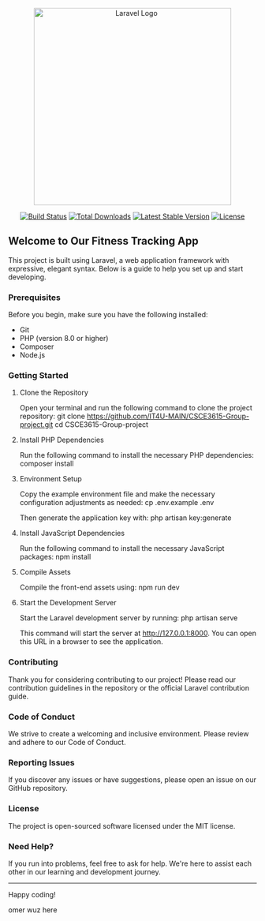 <p align="center"><a href="https://laravel.com" target="_blank"><img src="https://raw.githubusercontent.com/laravel/art/master/logo-lockup/5%20SVG/2%20CMYK/1%20Full%20Color/laravel-logolockup-cmyk-red.svg" width="400" alt="Laravel Logo"></a></p>

<p align="center">
<a href="https://github.com/laravel/framework/actions"><img src="https://github.com/laravel/framework/workflows/tests/badge.svg" alt="Build Status"></a>
<a href="https://packagist.org/packages/laravel/framework"><img src="https://img.shields.io/packagist/dt/laravel/framework" alt="Total Downloads"></a>
<a href="https://packagist.org/packages/laravel/framework"><img src="https://img.shields.io/packagist/v/laravel/framework" alt="Latest Stable Version"></a>
<a href="https://packagist.org/packages/laravel/framework"><img src="https://img.shields.io/packagist/l/laravel/framework" alt="License"></a>
</p>

## Welcome to Our Fitness Tracking App

This project is built using Laravel, a web application framework with expressive, elegant syntax. Below is a guide to help you set up and start developing.

### Prerequisites

Before you begin, make sure you have the following installed:
- Git
- PHP (version 8.0 or higher)
- Composer
- Node.js

### Getting Started

1. Clone the Repository

   Open your terminal and run the following command to clone the project repository:
   git clone https://github.com/IT4U-MAIN/CSCE3615-Group-project.git
   cd CSCE3615-Group-project

2. Install PHP Dependencies

   Run the following command to install the necessary PHP dependencies:
   composer install

3. Environment Setup

   Copy the example environment file and make the necessary configuration adjustments as needed:
   cp .env.example .env

   Then generate the application key with:
   php artisan key:generate

4. Install JavaScript Dependencies

   Run the following command to install the necessary JavaScript packages:
   npm install

5. Compile Assets

   Compile the front-end assets using:
   npm run dev

6. Start the Development Server

   Start the Laravel development server by running:
   php artisan serve

   This command will start the server at http://127.0.0.1:8000. You can open this URL in a browser to see the application.

### Contributing

Thank you for considering contributing to our project! Please read our contribution guidelines in the repository or the official Laravel contribution guide.

### Code of Conduct

We strive to create a welcoming and inclusive environment. Please review and adhere to our Code of Conduct.

### Reporting Issues

If you discover any issues or have suggestions, please open an issue on our GitHub repository.

### License

The project is open-sourced software licensed under the MIT license.

### Need Help?

If you run into problems, feel free to ask for help. We're here to assist each other in our learning and development journey.

---

Happy coding!

omer wuz here
